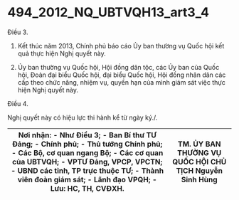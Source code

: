 # 494_2012_NQ_UBTVQH13_art3_4

Điều 3.

1. Kết thúc năm 2013, Chính phủ báo cáo Ủy ban thường vụ Quốc hội kết quả thực hiện Nghị quyết này.

2. Ủy ban thường vụ Quốc hội, Hội đồng dân tộc, các Ủy ban của Quốc hội, Đoàn đại biểu Quốc hội, đại biểu Quốc hội, Hội đồng nhân dân các cấp theo chức năng, nhiệm vụ, quyền hạn của mình giám sát việc thực hiện Nghị quyết này.

Điều 4.

Nghị quyết này có hiệu lực thi hành kể từ ngày ký./.

| Nơi nhận: - Như Điều 3; - Ban Bí thư TƯ Đảng; - Chính phủ; - Thủ tướng Chính phủ; - Các Bộ, cơ quan ngang Bộ; - Các cơ quan của UBTVQH; - VPTƯ Đảng, VPCP, VPCTN; - UBND các tỉnh, TP trực thuộc TƯ; - Thành viên đoàn giám sát; - Lãnh đạo VPQH; - Lưu: HC, TH, CVĐXH. | TM. ỦY BAN THƯỜNG VỤ QUỐC HỘI CHỦ TỊCH Nguyễn Sinh Hùng |
|---|---|